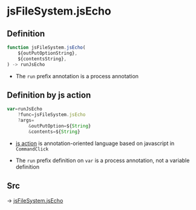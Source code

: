 # jsFileSystem.jsEcho

## Definition

```js.js
function jsFileSystem.jsEcho(
	${outPutOptionString},
	${contentsString},
) -> runJsEcho
```

- The `run` prefix annotation is a process annotation
## Definition by js action

```js.js
var=runJsEcho
	?func=jsFileSystem.jsEcho
	?args=
		&outPutOption=${String}
		&contents=${String}
```

- [js action](#) is annotation-oriented language based on javascript in `CommandClick`

- The `run` prefix definition on `var` is a process annotation, not a variable definition

## Src

-> [jsFileSystem.jsEcho](https://github.com/puutaro/CommandClick/blob/master/app/src/main/java/com/puutaro/commandclick/fragment_lib/terminal_fragment/js_interface/file/JsFileSystem.kt#L164)


